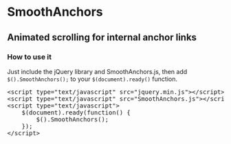 # SmoothAnchors

## Animated scrolling for internal anchor links

### How to use it

<p>Just include the jQuery library and SmoothAnchors.js, then add <code>$().SmoothAnchors();</code> to your <code>$(document).ready()</code> function.

<pre>&lt;script&nbsp;type=&quot;text/javascript&quot;&nbsp;src=&quot;jquery.min.js&quot;&gt;&lt;/script&gt;<br/>&lt;script&nbsp;type=&quot;text/javascript&quot;&nbsp;src=&quot;SmoothAnchors.js&quot;&gt;&lt;/script&gt;<br/>&lt;script&nbsp;type=&quot;text/javascript&quot;&gt;<br/>&nbsp;&nbsp;&nbsp;&nbsp;$(document).ready(function()&nbsp;{<br/>&nbsp;&nbsp;&nbsp;&nbsp;&nbsp;&nbsp;&nbsp;&nbsp;$().SmoothAnchors();<br/>&nbsp;&nbsp;&nbsp;&nbsp;});<br/>&lt;/script&gt;</pre>